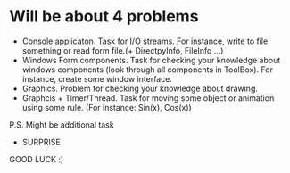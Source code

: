 # Will be about 4 problems

* Console applicaton. Task for I/O streams. For instance, write to file something or read form file.(+ DirectpyInfo, FileInfo ...)
* Windows Form components. Task for checking your knowledge about windows components (look through all components in ToolBox). For instance, create some window interface.
* Graphics. Problem for checking your knowledge about drawing.
* Graphcis + Timer/Thread. Task for moving some object or animation using some rule. (For instance: Sin(x), Cos(x))



P.S. Might be additional task 
* SURPRISE



GOOD LUCK :)

